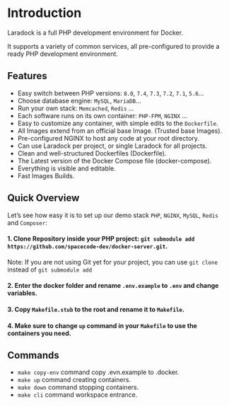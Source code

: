 # Introduction
Laradock is a full PHP development environment for Docker.

It supports a variety of common services, all pre-configured to provide a ready PHP development environment.

## Features
- Easy switch between PHP versions: `8.0`, `7.4`, `7.3`, `7.2`, `7.1`, `5.6`...
- Choose database engine: `MySQL`, `MariaDB`...
- Run your own stack: `Memcached`, `Redis` ...
- Each software runs on its own container: `PHP-FPM`, `NGINX` ...
- Easy to customize any container, with simple edits to the `Dockerfile`.
- All Images extend from an official base Image. (Trusted base Images).
- Pre-configured NGINX to host any code at your root directory.
- Can use Laradock per project, or single Laradock for all projects. 
- Clean and well-structured Dockerfiles (Dockerfile).
- The Latest version of the Docker Compose file (docker-compose).
- Everything is visible and editable.
- Fast Images Builds.

## Quick Overview
Let’s see how easy it is to set up our demo stack `PHP`, `NGINX`, `MySQL`, `Redis` and `Composer`:

#### 1. Clone Repository inside your PHP project: `git submodule add https://github.com/spacecode-dev/docker-server.git`.
Note: If you are not using Git yet for your project, you can use `git clone` instead of `git submodule add`

#### 2. Enter the docker folder and rename `.env.example` to `.env` and change variables.

#### 3. Copy `Makefile.stub` to the root and rename it to `Makefile`.

#### 4. Make sure to change `up` command in your `Makefile` to use the containers you need.

## Commands
- `make copy-env` command copy .evn.example to .docker.
- `make up` command creating containers.
- `make down` command stopping containers.
- `make cli` command workspace entrance.
